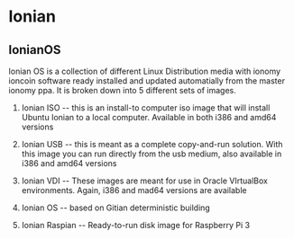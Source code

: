 Ionian
========
IonianOS
--------
Ionian OS is a collection of different Linux Distribution media with ionomy ioncoin software ready installed and updated automatially from the master ionomy ppa.  It is broken down into 5 different sets of images.

1) Ionian ISO -- this is an install-to computer iso image that will install Ubuntu Ionian to a local computer.  Available in both i386 and amd64 versions  

2) Ionian USB -- this is meant as a complete copy-and-run solution.  With this image you can run directly from the usb medium, also available in i386 and amd64 versions  

3) Ionian VDI -- These images are meant for use in Oracle VIrtualBox environments.  Again, i386 and mad64 versions are available 

4) Ionian OS -- based on Gitian deterministic building

5) Ionian Raspian -- Ready-to-run disk image for Raspberry Pi 3
